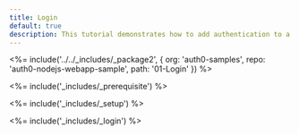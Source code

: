 ```yaml
---
title: Login
default: true
description: This tutorial demonstrates how to add authentication to a Node.js and Express web app
---
```


<%= include('../../_includes/_package2', {
  org: 'auth0-samples',
  repo: 'auth0-nodejs-webapp-sample',
  path: '01-Login'
}) %>

<%= include('_includes/_prerequisite') %>

<%= include('_includes/_setup') %>

<%= include('_includes/_login') %>